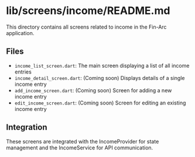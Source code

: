 # lib/screens/income/README.md

This directory contains all screens related to income in the Fin-Arc application.

## Files

- `income_list_screen.dart`: The main screen displaying a list of all income entries
- `income_detail_screen.dart`: (Coming soon) Displays details of a single income entry
- `add_income_screen.dart`: (Coming soon) Screen for adding a new income entry
- `edit_income_screen.dart`: (Coming soon) Screen for editing an existing income entry

## Integration

These screens are integrated with the IncomeProvider for state management and the IncomeService for API communication.